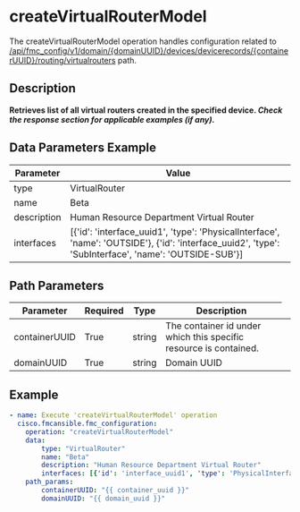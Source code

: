 # createVirtualRouterModel

The createVirtualRouterModel operation handles configuration related to [/api/fmc_config/v1/domain/{domainUUID}/devices/devicerecords/{containerUUID}/routing/virtualrouters](/paths//api/fmc_config/v1/domain/{domain_uuid}/devices/devicerecords/{container_uuid}/routing/virtualrouters.md) path.&nbsp;
## Description
**Retrieves list of all virtual routers created in the specified device. _Check the response section for applicable examples (if any)._**

## Data Parameters Example
| Parameter | Value |
| --------- | -------- |
| type | VirtualRouter |
| name | Beta |
| description | Human Resource Department Virtual Router |
| interfaces | [{'id': 'interface_uuid1', 'type': 'PhysicalInterface', 'name': 'OUTSIDE'}, {'id': 'interface_uuid2', 'type': 'SubInterface', 'name': 'OUTSIDE-SUB'}] |

## Path Parameters
| Parameter | Required | Type | Description |
| --------- | -------- | ---- | ----------- |
| containerUUID | True | string <td colspan=3> The container id under which this specific resource is contained. |
| domainUUID | True | string <td colspan=3> Domain UUID |

## Example
```yaml
- name: Execute 'createVirtualRouterModel' operation
  cisco.fmcansible.fmc_configuration:
    operation: "createVirtualRouterModel"
    data:
        type: "VirtualRouter"
        name: "Beta"
        description: "Human Resource Department Virtual Router"
        interfaces: [{'id': 'interface_uuid1', 'type': 'PhysicalInterface', 'name': 'OUTSIDE'}, {'id': 'interface_uuid2', 'type': 'SubInterface', 'name': 'OUTSIDE-SUB'}]
    path_params:
        containerUUID: "{{ container_uuid }}"
        domainUUID: "{{ domain_uuid }}"

```